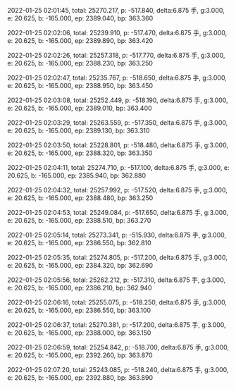 2022-01-25 02:01:45, total: 25270.217, p: -517.840, delta:6.875 手, g:3.000, e: 20.625, b: -165.000, ep: 2389.040, bp: 363.360

2022-01-25 02:02:06, total: 25239.910, p: -517.470, delta:6.875 手, g:3.000, e: 20.625, b: -165.000, ep: 2389.890, bp: 363.420

2022-01-25 02:02:26, total: 25257.318, p: -517.770, delta:6.875 手, g:3.000, e: 20.625, b: -165.000, ep: 2388.230, bp: 363.250

2022-01-25 02:02:47, total: 25235.767, p: -518.650, delta:6.875 手, g:3.000, e: 20.625, b: -165.000, ep: 2388.950, bp: 363.450

2022-01-25 02:03:08, total: 25252.449, p: -518.190, delta:6.875 手, g:3.000, e: 20.625, b: -165.000, ep: 2389.010, bp: 363.400

2022-01-25 02:03:29, total: 25263.559, p: -517.350, delta:6.875 手, g:3.000, e: 20.625, b: -165.000, ep: 2389.130, bp: 363.310

2022-01-25 02:03:50, total: 25228.801, p: -518.480, delta:6.875 手, g:3.000, e: 20.625, b: -165.000, ep: 2388.320, bp: 363.350

2022-01-25 02:04:11, total: 25274.710, p: -517.100, delta:6.875 手, g:3.000, e: 20.625, b: -165.000, ep: 2385.940, bp: 362.880

2022-01-25 02:04:32, total: 25257.992, p: -517.520, delta:6.875 手, g:3.000, e: 20.625, b: -165.000, ep: 2388.480, bp: 363.250

2022-01-25 02:04:53, total: 25249.084, p: -517.650, delta:6.875 手, g:3.000, e: 20.625, b: -165.000, ep: 2388.510, bp: 363.270

2022-01-25 02:05:14, total: 25273.341, p: -515.930, delta:6.875 手, g:3.000, e: 20.625, b: -165.000, ep: 2386.550, bp: 362.810

2022-01-25 02:05:35, total: 25274.805, p: -517.200, delta:6.875 手, g:3.000, e: 20.625, b: -165.000, ep: 2384.320, bp: 362.690

2022-01-25 02:05:56, total: 25262.212, p: -517.310, delta:6.875 手, g:3.000, e: 20.625, b: -165.000, ep: 2386.210, bp: 362.940

2022-01-25 02:06:16, total: 25255.075, p: -518.250, delta:6.875 手, g:3.000, e: 20.625, b: -165.000, ep: 2386.550, bp: 363.100

2022-01-25 02:06:37, total: 25270.381, p: -517.200, delta:6.875 手, g:3.000, e: 20.625, b: -165.000, ep: 2388.000, bp: 363.150

2022-01-25 02:06:59, total: 25254.842, p: -518.700, delta:6.875 手, g:3.000, e: 20.625, b: -165.000, ep: 2392.260, bp: 363.870

2022-01-25 02:07:20, total: 25243.085, p: -518.240, delta:6.875 手, g:3.000, e: 20.625, b: -165.000, ep: 2392.880, bp: 363.890